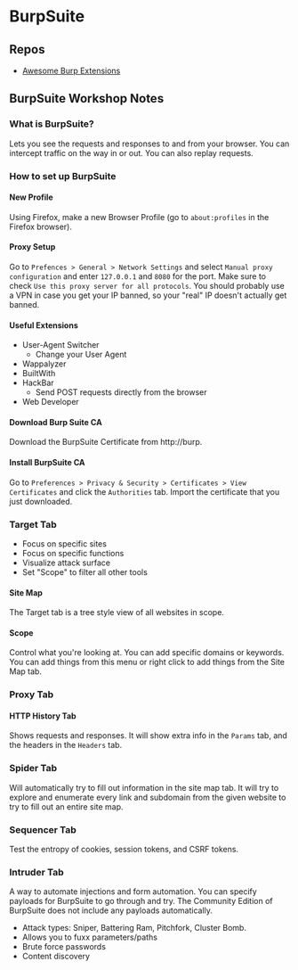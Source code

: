 # BurpSuite

## Repos
- [Awesome Burp Extensions](https://github.com/snoopysecurity/awesome-burp-extensions)


## BurpSuite Workshop Notes
### What is BurpSuite?
Lets you see the requests and responses to and from your browser. You can intercept traffic on the way in or out. You can also replay requests.

### How to set up BurpSuite
#### New Profile
Using Firefox, make a new Browser Profile (go to `about:profiles` in the Firefox browser).
#### Proxy Setup
Go to `Prefences > General > Network Settings` and select `Manual proxy configuration` and enter `127.0.0.1` and `8080` for the port. Make sure to check `Use this proxy server for all protocols`. You should probably use a VPN in case you get your IP banned, so your "real" IP doesn't actually get banned.
#### Useful Extensions
- User-Agent Switcher
  - Change your User Agent
- Wappalyzer
- BuiltWith
- HackBar
  - Send POST requests directly from the browser
- Web Developer
#### Download Burp Suite CA
Download the BurpSuite Certificate from http://burp.
#### Install BurpSuite CA
Go to `Preferences > Privacy & Security > Certificates > View Certificates` and click the `Authorities` tab. Import the certificate that you just downloaded.

### Target Tab
- Focus on specific sites
- Focus on specific functions
- Visualize attack surface
- Set "Scope" to filter all other tools
#### Site Map
The Target tab is a tree style view of all websites in scope.
#### Scope
Control what you're looking at. You can add specific domains or keywords. You can add things from this menu or right click to add things from the Site Map tab.

### Proxy Tab
#### HTTP History Tab
Shows requests and responses. It will show extra info in the `Params` tab, and the headers in the `Headers` tab.

### Spider Tab
Will automatically try to fill out information in the site map tab. It will try to explore and enumerate every link and subdomain from the given website to try to fill out an entire site map.

### Sequencer Tab
Test the entropy of cookies, session tokens, and CSRF tokens.

### Intruder Tab
A way to automate injections and form automation. You can specify payloads for BurpSuite to go through and try. The Community Edition of BurpSuite does not include any payloads automatically.

- Attack types: Sniper, Battering Ram, Pitchfork, Cluster Bomb.
- Allows you to fuxx parameters/paths
- Brute force passwords
- Content discovery
